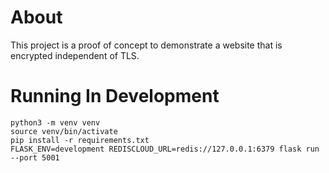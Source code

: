 # About
This project is a proof of concept to demonstrate a website that is encrypted independent of TLS.

# Running In Development
```
python3 -m venv venv
source venv/bin/activate
pip install -r requirements.txt
FLASK_ENV=development REDISCLOUD_URL=redis://127.0.0.1:6379 flask run --port 5001
```